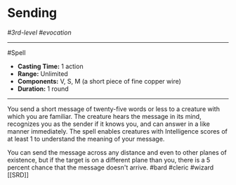 # Sending
*#3rd-level #evocation*
___ 
#Spell
- **Casting Time:** 1 action
- **Range:** Unlimited
- **Components:** V, S, M (a short piece of fine copper wire)
- **Duration:** 1 round
---
You send a short message of twenty-five words or less to a creature with which you are familiar. The creature hears the message in its mind, recognizes you as the sender if it knows you, and can answer in a like manner immediately. The spell enables creatures with Intelligence scores of at least 1 to understand the meaning of your message.

You can send the message across any distance and even to other planes of existence, but if the target is on a different plane than you, there is a 5 percent chance that the message doesn't arrive.
#bard
#cleric
#wizard
[[SRD]]